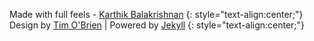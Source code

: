 Made with full feels - [Karthik Balakrishnan](http://www.karthikbalakrishnan.com)
{: style="text-align:center;"}
Design by [Tim O'Brien](http://t413.com/) | Powered by [Jekyll](http://jekyllrb.com)
{: style="text-align:center;"}